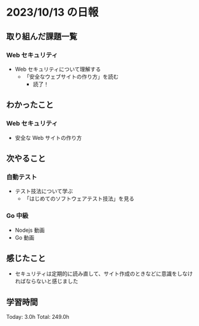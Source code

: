# 2023/10/13 の日報

## 取り組んだ課題一覧

### Web セキュリティ

- Web セキュリティについて理解する
  - 「安全なウェブサイトの作り方」を読む
    - 読了！

## わかったこと

### Web セキュリティ

- 安全な Web サイトの作り方

## 次やること

### 自動テスト

- テスト技法について学ぶ
  - 「はじめてのソフトウェアテスト技法」を見る

### Go 中級

- Nodejs 動画
- Go 動画

## 感じたこと

- セキュリティは定期的に読み直して、サイト作成のときなどに意識をしなければならないと感じました

## 学習時間

Today: 3.0h
Total: 249.0h
